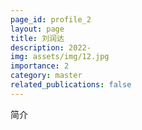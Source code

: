 ```yaml
---
page_id: profile_2
layout: page
title: 刘润达
description: 2022-
img: assets/img/12.jpg
importance: 2
category: master
related_publications: false
---
```



简介
